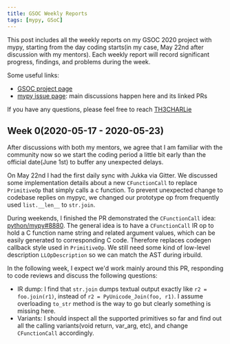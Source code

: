 ```yaml
---
title: GSOC Weekly Reports
tags: [mypy, GSoC]
---
```


This post includes all the weekly reports on my GSOC 2020 project with mypy, starting from the day coding starts(in my case, May 22nd after discussion with my mentors). Each weekly report will record significant progress, findings, and problems during the week.

Some useful links:

- [GSOC project page](https://summerofcode.withgoogle.com/projects/#4924815141502976)
- [mypy issue page](https://github.com/mypyc/mypyc/issues/709): main discussions happen here and its linked PRs

If you have any questions, please feel free to reach [TH3CHARLie](mailto:th3charlie@gmail.com)

<!--more-->

## Week 0(2020-05-17 - 2020-05-23)

After discussions with both my mentors, we agree that I am familiar with the community now so we start the coding period a little bit early than the official date(June 1st) to buffer any unexpected delays.

On May 22nd I had the first daily sync with Jukka via Gitter. We discussed some implementation details about a new `CFunctionCall` to replace `PrimitiveOp` that simply calls a c function. To prevent unexpected change to codebase replies on mypyc, we changed our prototype op from frequently used `list.__len__` to `str.join`.

During weekends, I finished the PR demonstrated the `CFunctionCall` idea: [python/mypy#8880](https://github.com/python/mypy/pull/8880). The general idea is to have a `CFunctionCall` IR op to hold a C function name string and related argument values, which can be easily generated to corresponding C code. Therefore replaces codegen callback style used in `PrimitiveOp`. We still need some kind of low-level description `LLOpDescription` so we can match the AST during irbuild.

In the following week, I expect we'd work mainly around this PR, responding to code reviews and discuss the following questions:

- IR dump: I find that `str.join` dumps textual output exactly like `r2 = foo.join(r1)`, instead of `r2 = PyUnicode_Join(foo, r1)`. I assume overloading `to_str` method is the way to go but clearly something is missing here.
- Variants: I should inspect all the supported primitives so far and find out all the calling variants(void return, var_arg, etc), and change `CFunctionCall` accordingly.